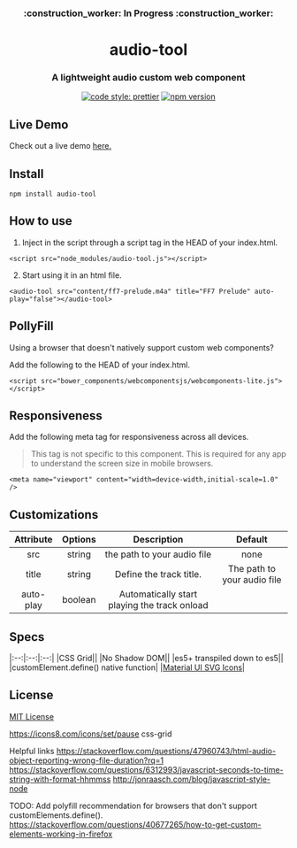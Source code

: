 <h3 align="center">:construction_worker: In Progress :construction_worker:</p>

<h1 align="center">audio-tool</h1>

<h3 align="center">A lightweight audio custom web component</h3>

<p align="center">
 <a href="https://prettier.io">
    <img alt="code style: prettier" src="https://img.shields.io/badge/code_style-prettier-ff69b4.svg?style=flat-square"></a>
 <a href="https://www.npmjs.com/package/prettier">
    <img alt="npm version" src="https://img.shields.io/npm/v/prettier.svg?style=flat-square">
 </a>
</p>

## Live Demo

Check out a live demo [here.](http://www.kevinmlogan.com/audio-tool/)

## Install

```
npm install audio-tool
```

## How to use

1. Inject in the script through a script tag in the HEAD of your index.html.

```
<script src="node_modules/audio-tool.js"></script>
```

2. Start using it in an html file.

```
<audio-tool src="content/ff7-prelude.m4a" title="FF7 Prelude" auto-play="false"></audio-tool>
```

## PollyFill

Using a browser that doesn't natively support custom web components?

Add the following to the HEAD of your index.html.

```
<script src="bower_components/webcomponentsjs/webcomponents-lite.js"></script>
```

## Responsiveness

Add the following meta tag for responsiveness across all devices.

> This tag is not specific to this component. This is required for any app to understand the screen size in mobile browsers.

```
<meta name="viewport" content="width=device-width,initial-scale=1.0" />
```

## Customizations

| Attribute | Options |                 Description                  |           Default           |
| :-------: | :-----: | :------------------------------------------: | :-------------------------: |
|    src    | string  |         the path to your audio file          |            none             |
|   title   | string  |           Define the track title.            | The path to your audio file |
| auto-play | boolean | Automatically start playing the track onload |

## Specs

|:--:|:--:|:--:|
|CSS Grid||
|No Shadow DOM||
|es5+ transpiled down to es5||
|customElement.define() native function|
|[Material UI SVG Icons](https://www.materialui.co/icons)|

## License

[MIT License](https://github.com/kevinlogan94/audio-tool/blob/master/README.md)


https://icons8.com/icons/set/pause
css-grid

Helpful links
https://stackoverflow.com/questions/47960743/html-audio-object-reporting-wrong-file-duration?rq=1
https://stackoverflow.com/questions/6312993/javascript-seconds-to-time-string-with-format-hhmmss
http://jonraasch.com/blog/javascript-style-node

TODO:
Add polyfill recommendation for browsers that don't support customElements.define().
https://stackoverflow.com/questions/40677265/how-to-get-custom-elements-working-in-firefox
